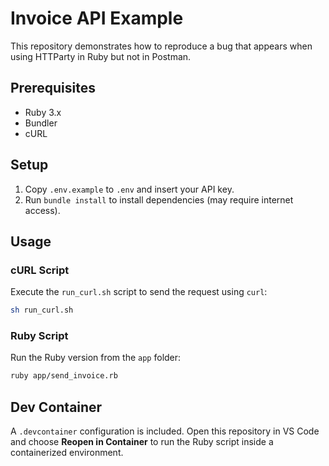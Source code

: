 # Invoice API Example

This repository demonstrates how to reproduce a bug that appears when using HTTParty in Ruby but not in Postman.

## Prerequisites

- Ruby 3.x
- Bundler
- cURL

## Setup

1. Copy `.env.example` to `.env` and insert your API key.
2. Run `bundle install` to install dependencies (may require internet access).

## Usage

### cURL Script

Execute the `run_curl.sh` script to send the request using `curl`:

```bash
sh run_curl.sh
```

### Ruby Script

Run the Ruby version from the `app` folder:

```bash
ruby app/send_invoice.rb
```

## Dev Container

A `.devcontainer` configuration is included. Open this repository in VS Code and choose **Reopen in Container** to run the Ruby script inside a containerized environment.
